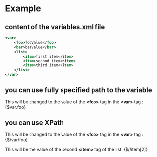 # Example
## content of the variables.xml file
```xml
<var>
    <foo>fooValue</foo>
    <bar>barValue</bar>
    <list>
        <item>first item</item>
        <item>second item</item>
        <item>third item</item>
    </list>
</var>
```
## you can use fully specified path to the variable
This will be changed to the value of the **&lt;foo&gt;** tag in the **&lt;var&gt;** tag : {$var.foo}
## you can use XPath
This will be changed to the value of the **&lt;foo&gt;** tag in the **&lt;var&gt;** tag : {$/var/foo}

This will be the value of the second **&lt;item&gt;** tag of the list: {$//item[2]}
